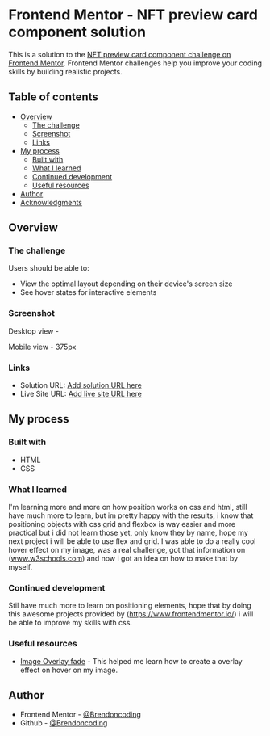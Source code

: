 # Frontend Mentor - NFT preview card component solution

This is a solution to the [NFT preview card component challenge on Frontend Mentor](https://www.frontendmentor.io/challenges/nft-preview-card-component-SbdUL_w0U). Frontend Mentor challenges help you improve your coding skills by building realistic projects. 

## Table of contents

- [Overview](#overview)
  - [The challenge](#the-challenge)
  - [Screenshot](#screenshot)
  - [Links](#links)
- [My process](#my-process)
  - [Built with](#built-with)
  - [What I learned](#what-i-learned)
  - [Continued development](#continued-development)
  - [Useful resources](#useful-resources)
- [Author](#author)
- [Acknowledgments](#acknowledgments)



## Overview

### The challenge

Users should be able to:

- View the optimal layout depending on their device's screen size
- See hover states for interactive elements

### Screenshot
Desktop view - 

Mobile view - 375px

### Links

- Solution URL: [Add solution URL here](https://your-solution-url.com)
- Live Site URL: [Add live site URL here](https://your-live-site-url.com)

## My process


### Built with

- HTML
- CSS

### What I learned

I'm learning more and more on how position works on css and html, still have much more to learn, but im pretty happy with the results, i know that
positioning objects with css grid and flexbox is way easier and more practical but i did not learn those yet, only know they by name, hope my next 
project i will be able to use flex and grid. I was able to do a really cool hover effect on my image, was a real challenge, got that information
on (www.w3schools.com) and now i got an idea on how to make that by myself.

### Continued development

Stil have much more to learn on positioning elements, hope that by doing this awesome projects provided by (https://www.frontendmentor.io/) i will
be able to improve my skills with css.

### Useful resources

- [Image Overlay fade](https://www.w3schools.com/howto/howto_css_image_overlay.asp) - This helped me learn how to create a overlay effect on hover on my image.


## Author

- Frontend Mentor - [@Brendoncoding](https://www.frontendmentor.io/profile/Brendoncoding)
- Github - [@Brendoncoding](https://github.com/Brendoncoding)


